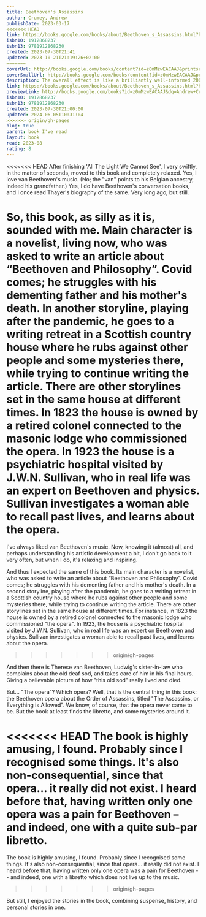 ```yaml
---  
title: Beethoven's Assassins  
author: Crumey, Andrew  
publishDate: 2023-03-17  
<<<<<<< HEAD
link: https://books.google.com/books/about/Beethoven_s_Assassins.html?hl=&id=z0mMzwEACAAJ  
isbn10: 1912868237  
isbn13: 9781912868230  
created: 2023-07-30T21:41  
updated: 2023-10-21T21:19:26+02:00  
=======
coverUrl: http://books.google.com/books/content?id=z0mMzwEACAAJ&printsec=frontcover&img=1&zoom=1&source=gbs_api  
coverSmallUrl: http://books.google.com/books/content?id=z0mMzwEACAAJ&printsec=frontcover&img=1&zoom=5&source=gbs_api  
description: The overall effect is like a brilliantly well-informed 200-year history of philosophy, science, music and mysticism, touched with an edge of Da Vinci Code hocus pocus, in the sense of an alternative "sub rosa" world history never quite revealed. To say so, though, is to miss the sheer fun and narrative energy of Crumey's writing, the skill and insight with which he conjures up each of his narrators from the repellent to the poignant, and the huge ingenuity with which he interweaves their stories, including that of Adam Crouch, a failed writer and memorably seedy 21st century buffoon, who enters the story by accident, and becomes its final boozed-up witness to timeless tragedy. There's something profoundly post-modern about the dense cultural references, and the complex patchwork of fact and fiction, that make up Crumey's narrative; and in that sense it continues in a vein he has been mining for the last 25 years and more. The intensity with which the story questions the very nature of time, though - and follows its central voice, Robert Coyle, through the strange reality-shifting nightmare of the pandemic - seems entirely of this moment; as if Crumey were leading us into a terminal vortex of history and thought, music and culture, parallel universes and competing realities, where all things sparkle and implode with extraordinary vividness, on the edge of oblivion.' Joyce McMillan in The Scotsman  
link: https://books.google.com/books/about/Beethoven_s_Assassins.html?hl=&id=z0mMzwEACAAJ  
previewLink: http://books.google.com/books?id=z0mMzwEACAAJ&dq=Andrew+Crumey,+Beethoven%27s+Assassins&hl=&as_pt=BOOKS&cd=1&source=gbs_api  
isbn10: 1912868237  
isbn13: 9781912868230  
created: 2023-07-30T21:00:00  
updated: 2024-06-05T10:31:04  
>>>>>>> origin/gh-pages
blog: true  
parent: book I've read  
layout: book  
read: 2023-08  
rating: 8  
---  
```

  
<<<<<<< HEAD
After finishing 'All The Light We Cannot See', I very swiftly, in the matter of seconds, moved to this book and completely relaxed. Yes, I love van Beethoven's music. (No; the "van" points to his Belgian ancestry, indeed his grandfather.) Yes, I do have Beethoven's conversation books, and I once read Thayer's biography of the same. Very long ago, but still.  
  
So, this book, as silly as it is, sounded with me. Main character is a novelist, living now, who was asked to write an article about “Beethoven and Philosophy”. Covid comes; he struggles with his dementing father and his mother's death. In another storyline, playing after the pandemic, he goes to a writing retreat in a Scottish country house where he rubs against other people and some mysteries there, while trying to continue writing the article. There are other storylines set in the same house at different times. In 1823 the house is owned by a retired colonel connected to the masonic lodge who commissioned the opera. In 1923 the house is a psychiatric hospital visited by J.W.N. Sullivan, who in real life was an expert on Beethoven and physics. Sullivan investigates a woman able to recall past lives, and learns about the opera.  
=======
I've always liked van Beethoven's music. Now, knowing it (almost) all, and perhaps understanding his artistic development a bit, I don't go back to it very often, but when I do, it's relaxing and inspiring.  
  
And thus I expected the same of this book. Its main character is a novelist, who was asked to write an article about “Beethoven and Philosophy”. Covid comes; he struggles with his dementing father and his mother's death. In a second storyline, playing after the pandemic, he goes to a writing retreat in a Scottish country house where he rubs against other people and some mysteries there, while trying to continue writing the article. There are other storylines set in the same house at different times. For instance, in 1823 the house is owned by a retired colonel connected to the masonic lodge who commissioned "the opera". In 1923, the house is a psychiatric hospital visited by J.W.N. Sullivan, who in real life was an expert on Beethoven and physics. Sullivan investigates a woman able to recall past lives, and learns about the opera.  
>>>>>>> origin/gh-pages
  
And then there is Therese van Beethoven, Ludwig's sister-in-law who complains about the old deaf sod, and takes care of him in his final hours. Giving a believable picture of how "this old sod" really lived and died.  
  
But... "The opera"? Which opera? Well, that is the central thing in this book: the Beethoven opera about the Order of Assassins, titled "The Assassins, or Everything is Allowed". We know, of course, that the opera never came to be. But the book at least finds the libretto, and some mysteries around it.  
  
<<<<<<< HEAD
The book is highly amusing, I found. Probably since I recognised some things. It's also non-consequential, since that opera... it really did not exist. I heard before that, having written only one opera was a pain for Beethoven – and indeed, one with a quite sub-par libretto.   
=======
The book is highly amusing, I found. Probably since I recognised some things. It's also non-consequential, since that opera... it really did not exist. I heard before that, having written only one opera was a pain for Beethoven -- and indeed, one with a libretto which does not live up to the music.  
>>>>>>> origin/gh-pages
  
But still, I enjoyed the stories in the book, combining suspense, history, and personal stories in one.